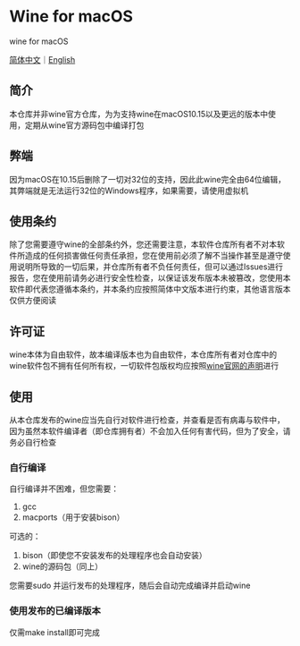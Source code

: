 # Wine for macOS

wine for macOS

<u>简体中文</u>｜[English](https://github.com/Cat-owen/wineformacOS/blob/main/README.md)

## 简介

本仓库并非wine官方仓库，为为支持wine在macOS10.15以及更远的版本中使用，定期从wine官方源码包中编译打包

## 弊端

因为macOS在10.15后删除了一切对32位的支持，因此此wine完全由64位编辑，其弊端就是无法运行32位的Windows程序，如果需要，请使用虚拟机

## 使用条约

除了您需要遵守wine的全部条约外，您还需要注意，本软件仓库所有者不对本软件所造成的任何损害做任何责任承担，您在使用前必须了解不当操作甚至是遵守使用说明所导致的一切后果，并仓库所有者不负任何责任，但可以通过Issues进行报告，您在使用前请务必进行安全性检查，以保证该发布版本未被篡改，您使用本软件即代表您遵循本条约，并本条约应按照简体中文版本进行约束，其他语言版本仅供方便阅读

## 许可证

wine本体为自由软件，故本编译版本也为自由软件，本仓库所有者对仓库中的wine软件包不拥有任何所有权，一切软件包版权均应按照[wine官网的声明](https://wiki.winehq.org/Licensing)进行

## 使用

从本仓库发布的wine应当先自行对软件进行检查，并查看是否有病毒与软件中，因为虽然本软件编译者（即仓库拥有者）不会加入任何有害代码，但为了安全，请务必自行检查

### 自行编译

自行编译并不困难，但您需要：

1. gcc
2. macports（用于安装bison）

可选的：

1. bison（即使您不安装发布的处理程序也会自动安装）
2. wine的源码包（同上）

您需要sudo 并运行发布的处理程序，随后会自动完成编译并启动wine

### 使用发布的已编译版本

仅需make install即可完成
